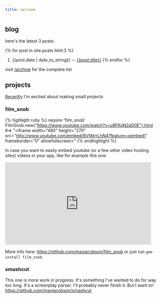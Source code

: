 ```yaml
---
title: welcome
---
```


## blog

here's the latest 3 posts:

{% for post in site.posts limit:3 %}
  1. {{post.date | date_to_string}} -- [{{post.title}}]({{post.url}})
{% endfor %}

visit [/archive](/archive) for the complete list

## projects

[Recently][] I'm excited about making small projects

[Recently]: http://www.hardscrabble.net/2014/refactoring_old_code/

### film_snob

{% highlight ruby %}
require 'film_snob'
FilmSnob.new("https://www.youtube.com/watch?v=u8FKqN2aD0E").html
#=> "<iframe width=\"480\" height=\"270\" src=\"http://www.youtube.com/embed/8VfAtrrLhN4?feature=oembed\" frameborder=\"0\" allowfullscreen></iframe>"
{% endhighlight %}

In case you want to easily embed youtube (or a few other video hosting sites) videos in your app, like for example this one:

<iframe width="480" height="270" src="http://www.youtube.com/embed/u8FKqN2aD0E?feature=oembed" frameborder="0" allowfullscreen></iframe>

More info here: <https://github.com/maxjacobson/film_snob> or just run `gem install film_snob`.

### smashcut

This one is more work in progress. It's something I've wanted to do for way too long. It's a screenplay parser. I'll probably never finish it. But I want to! <https://github.com/maxjacobson/smashcut>

